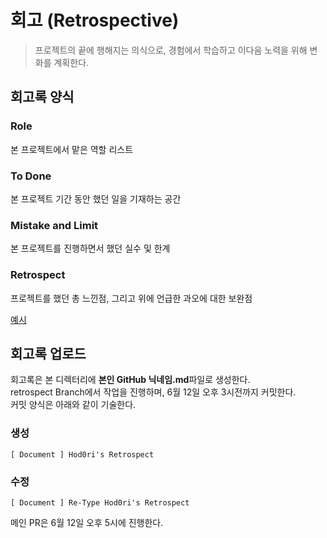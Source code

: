 # 회고 (Retrospective)

> 프로젝트의 끝에 행해지는 의식으로, 경험에서 학습하고 이다음 노력을 위해 변화를 계획한다.

## 회고록 양식

### Role
본 프로젝트에서 맡은 역할 리스트
### To Done
본 프로젝트 기간 동안 했던 일을 기재하는 공간  
### Mistake and Limit
본 프로젝트를 진행하면서 했던 실수 및 한계
### Retrospect
프로젝트를 했던 총 느낀점, 그리고 위에 언급한 과오에 대한 보완점

[예시](https://github.com/Hod0ri/Daelimi/blob/main/Retrospect/Hod0ri.md)

## 회고록 업로드
회고록은 본 디렉터리에 **본인 GitHub 닉네임.md**파일로 생성한다.  
retrospect Branch에서 작업을 진행하며, 6월 12일 오후 3시전까지 커밋한다.  
커밋 양식은 아래와 같이 기술한다.  

### 생성
```
[ Document ] Hod0ri's Retrospect
```

### 수정
```
[ Document ] Re-Type Hod0ri's Retrospect
```

메인 PR은 6월 12일 오후 5시에 진행한다.